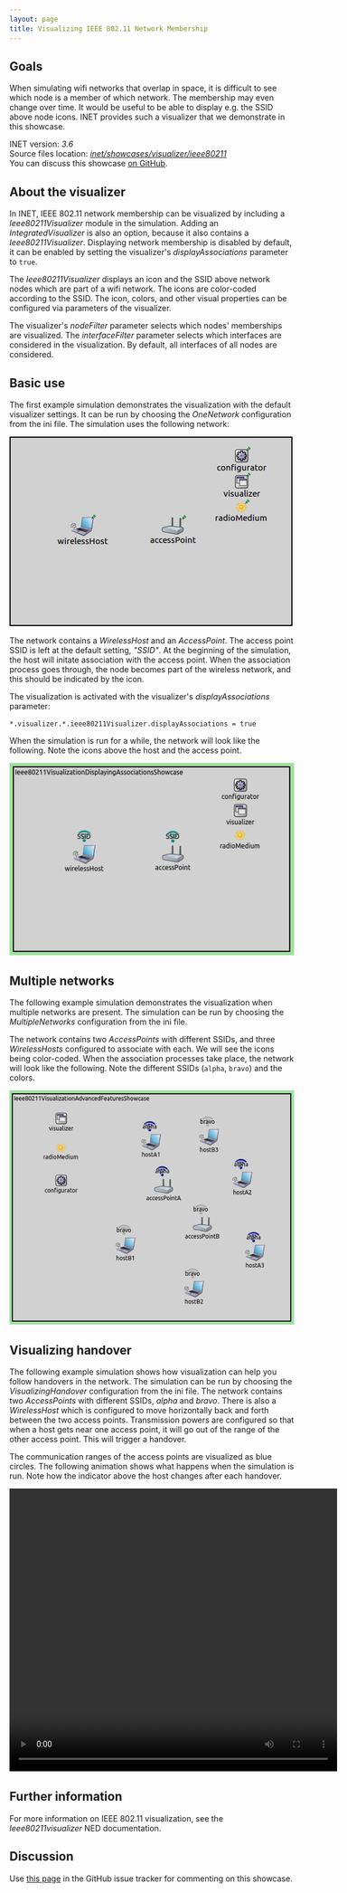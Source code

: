 ```yaml
---
layout: page
title: Visualizing IEEE 802.11 Network Membership
---
```


## Goals

When simulating wifi networks that overlap in space, it is difficult to
see which node is a member of which network. The membership may even
change over time. It would be useful to be able to display e.g. the SSID
above node icons. INET provides such a visualizer that we demonstrate in
this showcase.

INET version: <var>3.6</var><br>
Source files location: <a href="https://github.com/inet-framework/inet-showcases/tree/master/visualizer/ieee80211" target="_blank"><var>inet/showcases/visualizer/ieee80211</var></a>
<br/>You can discuss this showcase <a href="https://github.com/inet-framework/inet-showcases/issues/4" target="_blank">on GitHub</a>.

## About the visualizer

In INET, IEEE 802.11 network membership can be visualized by including a
<var>Ieee80211Visualizer</var> module in the simulation. Adding an
<var>IntegratedVisualizer</var> is also an option, because it also
contains a <var>Ieee80211Visualizer</var>. Displaying network membership
is disabled by default, it can be enabled by setting the visualizer's
<var>displayAssociations</var> parameter to `true`.

The <var>Ieee80211Visualizer</var> displays an icon and the SSID above
network nodes which are part of a wifi network. The icons are
color-coded according to the SSID. The icon, colors, and other visual
properties can be configured via parameters of the visualizer.
<!--The icon is also displayed above nodes that create the networks, e.g. access points.-->
<!--Additionally, the icon indicates the signal strength present at the
location of a given node. TODO: how is it indicated? and how does it work?-->

The visualizer's <var>nodeFilter</var> parameter selects which nodes'
memberships are visualized. The <var>interfaceFilter</var> parameter
selects which interfaces are considered in the visualization. By
default, all interfaces of all nodes are considered.

## Basic use

The first example simulation demonstrates the visualization with the
default visualizer settings. It can be run by choosing the
<var>OneNetwork</var> configuration from the ini file. The simulation
uses the following network:

<img class="screen" src="simplenetwork.png">

The network contains a <var>WirelessHost</var> and an
<var>AccessPoint</var>. The access point SSID is left at the default
setting, <var>"SSID"</var>. At the beginning of the simulation, the host
will initate association with the access point. When the association
process goes through, the node becomes part of the wireless network, and
this should be indicated by the icon.

The visualization is activated with the visualizer's
<var>displayAssociations</var> parameter:

``` {.snippet}
*.visualizer.*.ieee80211Visualizer.displayAssociations = true
```

When the simulation is run for a while, the network will look like the
following. Note the icons above the host and the access point.

<img class="screen" src="displayassoc.png">

## Multiple networks

The following example simulation demonstrates the visualization when
multiple networks are present. The simulation can be run by choosing the
<var>MultipleNetworks</var> configuration from the ini file.

The network contains two <var>AccessPoints</var> with different SSIDs,
and three <var>WirelessHosts</var> configured to associate with each. We
will see the icons being color-coded. When the association processes
take place, the network will look like the following. Note the different
SSIDs (`alpha`, `bravo`) and the colors.

<img class="screen" src="advanced.png"> <!--
TODO
There are 2 wireless networks, with different colors.
The icon indicates signal strength. The node close to access point alpha has the strongest signal,
the node farther away from access point alpha has the second strongest.
The wall reduces the strength of the signal from access point bravo. It depends on distance as well.
So, A1 has 4 bars, A2 3 bars, B1 2 bars, B2 one bar. Or something like that.
-->

## Visualizing handover

The following example simulation shows how visualization can help you
follow handovers in the network. The simulation can be run by choosing
the <var>VisualizingHandover</var> configuration from the ini file. The
network contains two <var>AccessPoints</var> with different SSIDs,
<var>alpha</var> and <var>bravo</var>. There is also a
<var>WirelessHost</var> which is configured to move horizontally back
and forth between the two access points. Transmission powers are
configured so that when a host gets near one access point, it will go
out of the range of the other access point. This will trigger a
handover.

The communication ranges of the access points are visualized as blue
circles. The following animation shows what happens when the simulation
is run. Note how the indicator above the host changes after each
handover.

<video controls loop autoplay src="handover9.mp4" width="580" height="500" onclick="this.paused ? this.play() : this.pause();">
</video>

## Further information

For more information on IEEE 802.11 visualization, see the
<var>Ieee80211visualizer</var> NED documentation.

## Discussion

Use <a href="https://github.com/inet-framework/inet-showcases/issues/4" target="_blank">this page</a>
in the GitHub issue tracker for commenting on this showcase.

